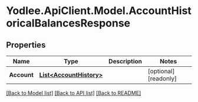 # Yodlee.ApiClient.Model.AccountHistoricalBalancesResponse

## Properties

Name | Type | Description | Notes
------------ | ------------- | ------------- | -------------
**Account** | [**List&lt;AccountHistory&gt;**](AccountHistory.md) |  | [optional] [readonly] 

[[Back to Model list]](../README.md#documentation-for-models) [[Back to API list]](../README.md#documentation-for-api-endpoints) [[Back to README]](../README.md)

